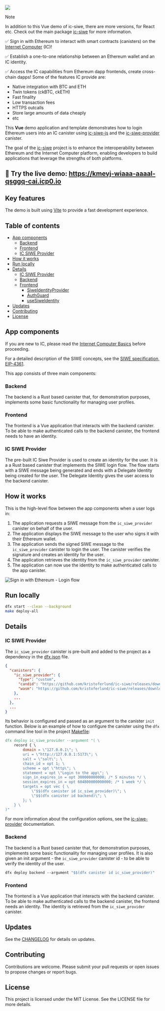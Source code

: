 ![](media/header.png)

> [!NOTE]  
> In addition to this Vue demo of ic-siwe, there are more versions, for React etc. Check out the
> main package [ic-siwe](https://github.com/kristoferlund/ic-siwe) for more information.

✅ Sign in with Ethereum to interact with smart contracts (canisters) on the [Internet Computer](https://internetcomputer.org) (IC)!

✅ Establish a one-to-one relationship between an Ethereum wallet and an IC identity.

✅ Access the IC capabilities from Ethereum dapp frontends, create cross-chain dapps! Some of the features IC provide are:

- Native integration with BTC and ETH
- Twin tokens (ckBTC, ckETH)
- Fast finality
- Low transaction fees
- HTTPS outcalls
- Store large amounts of data cheaply
- etc

This **Vue** demo application and template demonstrates how to login Ethereum users into an IC canister using [ic-siwe-js](https://www.npmjs.com/package/ic-siwe-js) and the [ic-siwe-provider](https://github.com/kristoferlund/ic-siwe/tree/main/packages/ic_siwe_provider) canister.

The goal of the [ic-siwe](https://github.com/kristoferlund/ic-siwe) project is to enhance the interoperability between Ethereum and the Internet Computer platform, enabling developers to build applications that leverage the strengths of both platforms.

## 👀 Try the live demo: <https://kmevj-wiaaa-aaaal-qsggq-cai.icp0.io>

## Key features

The demo is built using [Vite](https://vitejs.dev/) to provide a fast development experience.

## Table of contents

- [App components](#app-components)
  - [Backend](#backend)
  - [Frontend](#frontend)
  - [IC SIWE Provider](#ic-siwe-provider)
- [How it works](#how-it-works)
- [Run locally](#run-locally)
- [Details](#details)
  - [IC SIWE Provider](#ic-siwe-provider-1)
  - [Backend](#backend-1)
  - [Frontend](#frontend-1)
    - [SiweIdentityProvider](#siweidentityprovider)
    - [AuthGuard](#authguard)
    - [useSiweIdentity](#usesiweidentity)
- [Updates](#updates)
- [Contributing](#contributing)
- [License](#license)

## App components

If you are new to IC, please read the [Internet Computer Basics](https://internetcomputer.org/basics) before proceeding.

For a detailed description of the SIWE concepts, see the [SIWE specification, EIP-4361](https://eips.ethereum.org/EIPS/eip-4361).

This app consists of three main components:

### Backend

The backend is a Rust based canister that, for demonstration purposes, implements some basic functionality for managing user profiles.

### Frontend

The frontend is a Vue application that interacts with the backend canister. To be able to make authenticated calls to the backend canister, the frontend needs to have an identity.

### IC SIWE Provider

The pre-built IC Siwe Provider is used to create an identity for the user. It is a a Rust based canister that implements the SIWE login flow. The flow starts with a SIWE message being generated and ends with a Delegate Identity being created for the user. The Delegate Identity gives the user access to the backend canister.

## How it works

This is the high-level flow between the app components when a user logs in:

1. The application requests a SIWE message from the `ic_siwe_provider` canister on behalf of the user.
2. The application displays the SIWE message to the user who signs it with their Ethereum wallet.
3. The application sends the signed SIWE message to the `ic_siwe_provider` canister to login the user. The canister verifies the signature and creates an identity for the user.
4. The application retrieves the identity from the `ic_siwe_provider` canister.
5. The application can now use the identity to make authenticated calls to the app canister.

![Sign in with Ethereum - Login flow](/media/flow.png)

## Run locally

```bash
dfx start --clean --background
make deploy-all
```

## Details

### IC SIWE Provider

The `ic_siwe_provider` canister is pre-built and added to the project as a dependency in the [dfx.json](/dfx.json) file.

```json
{
  "canisters": {
    "ic_siwe_provider": {
      "type": "custom",
      "candid": "https://github.com/kristoferlund/ic-siwe/releases/download/v0.1.1/ic_siwe_provider.did",
      "wasm": "https://github.com/kristoferlund/ic-siwe/releases/download/v0.1.1/ic_siwe_provider.wasm.gz"
    },
    ...
  },
  ...
}
```

Its behavior is configured and passed as an argument to the canister `init` function. Below is an example of how to configure the canister using the `dfx` command line tool in the project [Makefile](/Makefile):

```makefile
dfx deploy ic_siwe_provider --argument "( \
    record { \
        domain = \"127.0.0.1\"; \
        uri = \"http://127.0.0.1:5173\"; \
        salt = \"salt\"; \
        chain_id = opt 1; \
        scheme = opt \"http\"; \
        statement = opt \"Login to the app\"; \
        sign_in_expires_in = opt 300000000000; /* 5 minutes */ \
        session_expires_in = opt 604800000000000; /* 1 week */ \
        targets = opt vec { \
            \"$$(dfx canister id ic_siwe_provider)\"; \
            \"$$(dfx canister id backend)\"; \
        }; \
    } \
)"
```

For more information about the configuration options, see the [ic-siwe-provider](https://github.com/kristoferlund/ic-siwe/tree/main/packages/ic_siwe_provider) documentation.

### Backend

The backend is a Rust based canister that, for demonstration purposes, implements some basic functionality for managing user profiles. It is also given an init argument - the `ic_siwe_provider` canister id - to be able to verify the identity of the user.

```makefile
dfx deploy backend --argument "$$(dfx canister id ic_siwe_provider)"
```

### Frontend

The frontend is a Vue application that interacts with the backend canister. To be able to make authenticated calls to the backend canister, the frontend needs an identity. The identity is retrieved from the `ic_siwe_provider` canister.

## Updates

See the [CHANGELOG](CHANGELOG.md) for details on updates.

## Contributing

Contributions are welcome. Please submit your pull requests or open issues to propose changes or report bugs.

## License

This project is licensed under the MIT License. See the LICENSE file for more details.
